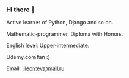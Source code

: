 ### Hi there 👋

Active learner of Python, Django and so on.

Mathematic-programmer, Diploma with Honors.

English level: Upper-intermediate.

Udemy.com fan :)

Email: illeontev@mail.ru


<!--
**illeontev/illeontev** is a ✨ _special_ ✨ repository because its `README.md` (this file) appears on your GitHub profile.

Here are some ideas to get you started:

- 🔭 I’m currently working on ...
- 🌱 I’m currently learning ...
- 👯 I’m looking to collaborate on ...
- 🤔 I’m looking for help with ...
- 💬 Ask me about ...
- 📫 How to reach me: ...
- 😄 Pronouns: ...
- ⚡ Fun fact: ...
-->
